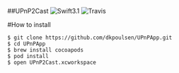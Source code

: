 ##UPnP2Cast
![Swift3.1](https://camo.githubusercontent.com/496796027d56b4ce94ab157093e122c4e28151d0/68747470733a2f2f696d672e736869656c64732e696f2f62616467652f53776966742d332e312d6f72616e67652e737667)
![Travis](https://travis-ci.org/dkpoulsen/UPnPApp.svg?branch=master)

#How to install
```
$ git clone https://github.com/dkpoulsen/UPnPApp.git
$ cd UPnPApp
$ brew install cocoapods
$ pod install
$ open UPnP2Cast.xcworkspace
```
